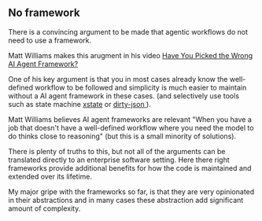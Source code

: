 
## No framework
There is a convincing argument to be made that agentic workflows do not need to use a framework. 

Matt Williams makes this arugment in his video [Have You Picked the Wrong AI Agent Framework?](https://youtu.be/jLVl5V8roMU?si=jIrHkeQ4c9EkVTeV)

One of his key argument is that you in most cases already know the well-defined workflow to be followed and simplicity is much easier to maintain without a AI agent framework in these cases.
(and selectively use tools such as state machine [xstate](https://github.com/statelyai/xstate) or [dirty-json ](https://github.com/RyanMarcus/dirty-json)). 

Matt Williams believes AI agent frameworks are relevant "When you have a job that doesn't have a well-defined workflow where you need the model to do thinks close to reasoning" (but this is a small minority of solutions). 

There is plenty of truths to this, but not all of the arguments can be translated directly to an enterprise software setting. 
Here there right frameworks provide additional benefits for how the code is maintained and extended over its lifetime.

My major gripe with the frameworks so far, is that they are very opinionated in their abstractions and in many cases these abstraction add significant amount of complexity.